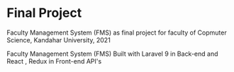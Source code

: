 # Final Project

Faculty Management System (FMS) as final project for faculty of Copmuter Science, Kandahar University, 2021

Faculty Management System (FMS) Built with Laravel 9 in Back-end and React , Redux in Front-end API's
